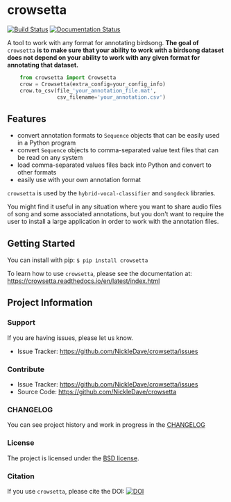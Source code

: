 # crowsetta
[![Build Status](https://travis-ci.com/NickleDave/crowsetta.svg?branch=master)](https://travis-ci.com/NickleDave/crowsetta)
[![Documentation Status](https://readthedocs.org/projects/crowsetta/badge/?version=latest)](https://crowsetta.readthedocs.io/en/latest/?badge=latest)

A tool to work with any format for annotating birdsong.
**The goal of** `crowsetta` **is to make sure that your ability to work with a 
birdsong dataset does not depend on your ability to work with any given format for 
annotating that dataset.**

```python
    from crowsetta import Crowsetta
    crow = Crowsetta(extra_config=your_config_info)
    crow.to_csv(file_'your_annotation_file.mat',
                csv_filename='your_annotation.csv')
```

## Features

- convert annotation formats to ``Sequence`` objects that can be easily used in a Python program
- convert ``Sequence`` objects to comma-separated value text files that can be read on any system
- load comma-separated values files back into Python and convert to other formats
- easily use with your own annotation format


`crowsetta` is used by the `hybrid-vocal-classifier` and `songdeck` 
libraries.

You might find it useful in any situation where you want 
to share audio files of song and some associated annotations, 
but you don't want to require the user to install a large 
application in order to work with the annotation files.

## Getting Started
You can install with pip:
`$ pip install crowsetta`

To learn how to use `crowsetta`, please see the documentation at:  
<https://crowsetta.readthedocs.io/en/latest/index.html>

## Project Information

### Support

If you are having issues, please let us know.

- Issue Tracker: https://github.com/NickleDave/crowsetta/issues

### Contribute

- Issue Tracker: https://github.com/NickleDave/crowsetta/issues
- Source Code: https://github.com/NickleDave/crowsetta

### CHANGELOG
You can see project history and work in progress in the [CHANGELOG](./doc/CHANGELOG.md)

### License

The project is licensed under the [BSD license](./LICENSE).

### Citation
If you use `crowsetta`, please cite the DOI:
[![DOI](https://zenodo.org/badge/159904494.svg)](https://zenodo.org/badge/latestdoi/159904494)